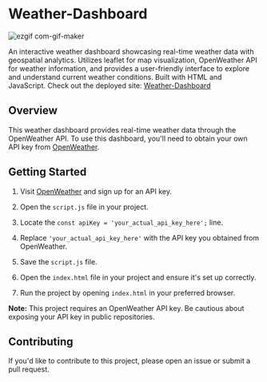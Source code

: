 # Weather-Dashboard
![ezgif com-gif-maker](https://github.com/pwilliamspeniel/Weather-Dashboard/assets/117294736/9c405821-5809-4000-904f-394802a8bf39)

An interactive weather dashboard showcasing real-time weather data with geospatial analytics. Utilizes leaflet for map visualization, OpenWeather API for weather information, and provides a user-friendly interface to explore and understand current weather conditions. Built with HTML and JavaScript. Check out the deployed site: [Weather-Dashboard](https://pwilliamspeniel.github.io/Weather-Dashboard/)

## Overview

This weather dashboard provides real-time weather data through the OpenWeather API. To use this dashboard, you'll need to obtain your own API key from [OpenWeather](https://openweathermap.org/api).

## Getting Started

1. Visit [OpenWeather](https://openweathermap.org/api) and sign up for an API key.

2. Open the `script.js` file in your project.

3. Locate the `const apiKey = 'your_actual_api_key_here';` line.

4. Replace `'your_actual_api_key_here'` with the API key you obtained from OpenWeather.

5. Save the `script.js` file.

6. Open the `index.html` file in your project and ensure it's set up correctly.

7. Run the project by opening `index.html` in your preferred browser.

**Note:** This project requires an OpenWeather API key. Be cautious about exposing your API key in public repositories.

## Contributing

If you'd like to contribute to this project, please open an issue or submit a pull request.



